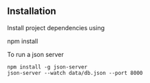 

## Installation 

Install project dependencies using


  npm install


To run a json server

    npm install -g json-server
    json-server --watch data/db.json --port 8000

